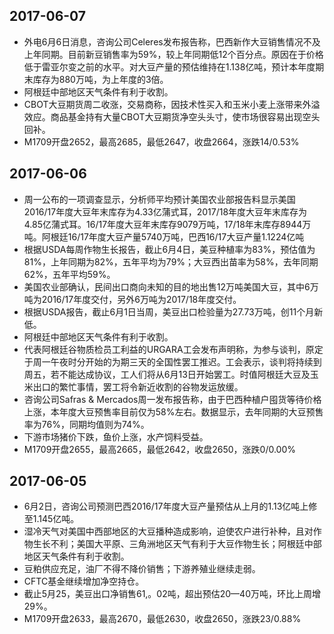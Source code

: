 ## 2017-06-07
- 外电6月6日消息，咨询公司Celeres发布报告称，巴西新作大豆销售情况不及上年同期。目前新豆销售率为59%，较上年同期低12个百分点。原因在于价格低于雷亚尔变之前的水平。对大豆产量的预估维持在1.138亿吨，预计本年度期末库存为880万吨，为上年度的3倍。
- 阿根廷中部地区天气条件有利于收割。
- CBOT大豆期货周二收涨，交易商称，因技术性买入和玉米小麦上涨带来外溢效应。商品基金持有大量CBOT大豆期货净空头头寸，使市场很容易出现空头回补。
- M1709开盘2652，最高2685，最低2647，收盘2664，涨跌14/0.53% 

## 2017-06-06
- 周一公布的一项调查显示，分析师平均预计美国农业部报告料显示美国2016/17年度大豆年末库存为4.33亿蒲式耳，2017/18年度大豆年末库存为4.85亿蒲式耳。16/17年度大豆年末库存9079万吨，17/18年末库存8944万吨。阿根廷16/17年度大豆产量5740万吨，巴西16/17大豆产量1.1224亿吨
- 根据USDA每周作物生长报告，截止6月4日，美豆种植率为83%，预估值为81%，上年同期为82%，五年平均为79%；大豆西出苗率为58%，去年同期62%，五年平均59%。
- 美国农业部确认，民间出口商向未知的目的地出售12万吨美国大豆，其中6万吨为2016/17年度交付，另外6万吨为2017/18年度交付。
- 根据USDA报告，截止6月1日当周，美豆出口检验量为27.73万吨，创11个月新低。
- 阿根廷中部地区天气条件有利于收割。
- 代表阿根廷谷物质检员工利益的URGARA工会发布声明称，为参与谈判，原定于周一午夜时分开始的为期三天的全国性罢工推迟。工会表示，谈判将持续到周五，若不能达成协议，工人们将从6月13日开始罢工。时值阿根廷大豆及玉米出口的繁忙事情，罢工将令新近收割的谷物发运放缓。
- 咨询公司Safras &  Mercados周一发布报告称，由于巴西种植户囤货等待价格上涨，本年度大豆预售率目前仅为58%左右。数据显示，去年同期的大豆预售率为76%，同期均值则为74%。
- 下游市场猪价下跌，鱼价上涨，水产饲料受益。
- M1709开盘2655，最高2665，最低2642，收盘2650，涨跌0/0.00% 


## 2017-06-05
- 6月2日，咨询公司预测巴西2016/17年度大豆产量预估从上月的1.13亿吨上修至1.145亿吨。
- 湿冷天气对美国中西部地区的大豆播种造成影响，迫使农户进行补种，且对作物生长不利；美国大平原、三角洲地区天气有利于大豆作物生长；阿根廷中部地区天气条件有利于收割。
- 豆粕供应充足，油厂不得不降价销售；下游养殖业继续走弱。
- CFTC基金继续增加净空持仓。
- 截止5月25，美豆出口净销售61,。02吨，超出预估20—40万吨，环比上周增29%。
- M1709开盘2633，最高2670，最低2630，收盘2650，涨跌23/0.88% 
